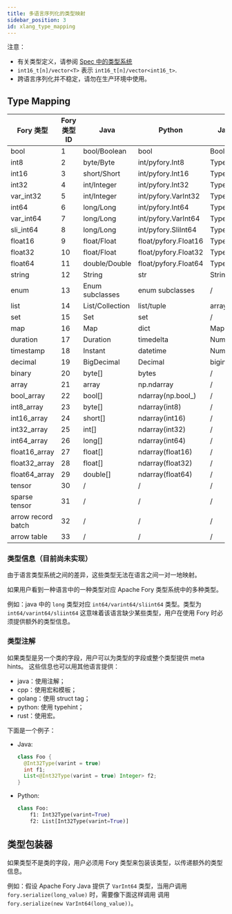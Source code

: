 ```yaml
---
title: 多语言序列化的类型映射
sidebar_position: 3
id: xlang_type_mapping
---
```


注意：

- 有关类型定义，请参阅 [Spec 中的类型系统](https://fory.apache.org/docs/specification/fory_xlang_serialization_spec#type-systems)
- `int16_t[n]/vector<T>` 表示 `int16_t[n]/vector<int16_t>`.
- 跨语言序列化并不稳定，请勿在生产环境中使用。

## Type Mapping

| Fory 类型          | Fory 类型 ID | Java            | Python               | Javascript      | C++                            | Golang           | Rust             |
|--------------------|--------------|-----------------|----------------------|-----------------|--------------------------------|------------------|------------------|
| bool               | 1            | bool/Boolean    | bool                 | Boolean         | bool                           | bool             | bool             |
| int8               | 2            | byte/Byte       | int/pyfory.Int8      | Type.int8()     | int8_t                         | int8             | i8               |
| int16              | 3            | short/Short     | int/pyfory.Int16     | Type.int16()    | int16_t                        | int16            | i6               |
| int32              | 4            | int/Integer     | int/pyfory.Int32     | Type.int32()    | int32_t                        | int32            | i32              |
| var_int32          | 5            | int/Integer     | int/pyfory.VarInt32  | Type.varint32() | fory::varint32_t               | fory.varint32    | fory::varint32   |
| int64              | 6            | long/Long       | int/pyfory.Int64     | Type.int64()    | int64_t                        | int64            | i64              |
| var_int64          | 7            | long/Long       | int/pyfory.VarInt64  | Type.varint64() | fory::varint64_t               | fory.varint64    | fory::varint64   |
| sli_int64          | 8            | long/Long       | int/pyfory.SliInt64  | Type.sliint64() | fory::sliint64_t               | fory.sliint64    | fory::sliint64   |
| float16            | 9            | float/Float     | float/pyfory.Float16 | Type.float16()  | fory::float16_t                | fory.float16     | fory::f16        |
| float32            | 10           | float/Float     | float/pyfory.Float32 | Type.float32()  | float                          | float32          | f32              |
| float64            | 11           | double/Double   | float/pyfory.Float64 | Type.float64()  | double                         | float64          | f64              |
| string             | 12           | String          | str                  | String          | string                         | string           | String/str       |
| enum               | 13           | Enum subclasses | enum subclasses      | /               | enum                           | /                | enum             |
| list               | 14           | List/Collection | list/tuple           | array           | vector                         | slice            | Vec              |
| set                | 15           | Set             | set                  | /               | set                            | fory.Set         | Set              |
| map                | 16           | Map             | dict                 | Map             | unordered_map                  | map              | HashMap          |
| duration           | 17           | Duration        | timedelta            | Number          | duration                       | Duration         | Duration         |
| timestamp          | 18           | Instant         | datetime             | Number          | std::chrono::nanoseconds       | Time             | DateTime         |
| decimal            | 19           | BigDecimal      | Decimal              | bigint          | /                              | /                | /                |
| binary             | 20           | byte[]          | bytes                | /               | `uint8_t[n]/vector<T>`         | `[n]uint8/[]T`   | `Vec<uint8_t>`   |
| array              | 21           | array           | np.ndarray           | /               | /                              | array/slice      | Vec              |
| bool_array         | 22           | bool[]          | ndarray(np.bool_)    | /               | `bool[n]`                      | `[n]bool/[]T`    | `Vec<bool>`      |
| int8_array         | 23           | byte[]          | ndarray(int8)        | /               | `int8_t[n]/vector<T>`          | `[n]int8/[]T`    | `Vec<i18>`       |
| int16_array        | 24           | short[]         | ndarray(int16)       | /               | `int16_t[n]/vector<T>`         | `[n]int16/[]T`   | `Vec<i16>`       |
| int32_array        | 25           | int[]           | ndarray(int32)       | /               | `int32_t[n]/vector<T>`         | `[n]int32/[]T`   | `Vec<i32>`       |
| int64_array        | 26           | long[]          | ndarray(int64)       | /               | `int64_t[n]/vector<T>`         | `[n]int64/[]T`   | `Vec<i64>`       |
| float16_array      | 27           | float[]         | ndarray(float16)     | /               | `fory::float16_t[n]/vector<T>` | `[n]float16/[]T` | `Vec<fory::f16>` |
| float32_array      | 28           | float[]         | ndarray(float32)     | /               | `float[n]/vector<T>`           | `[n]float32/[]T` | `Vec<f32>`       |
| float64_array      | 29           | double[]        | ndarray(float64)     | /               | `double[n]/vector<T>`          | `[n]float64/[]T` | `Vec<f64>`       |
| tensor             | 30           | /               | /                    | /               | /                              | /                | /                |
| sparse tensor      | 31           | /               | /                    | /               | /                              | /                | /                |
| arrow record batch | 32           | /               | /                    | /               | /                              | /                | /                |
| arrow table        | 33           | /               | /                    | /               | /                              | /                | /                |

### 类型信息（目前尚未实现）

由于语言类型系统之间的差异，这些类型无法在语言之间一对一地映射。

如果用户看到一种语言中的一种类型对应 Apache Fory 类型系统中的多种类型。

例如：java 中的 `long` 类型对应 `int64/varint64/sliint64` 类型。类型为 `int64/varint64/sliint64` 这意味着该语言缺少某些类型，用户在使用 Fory 时必须提供额外的类型信息。

### 类型注解

如果类型是另一个类的字段，用户可以为类型的字段或整个类型提供 meta hints。
这些信息也可以用其他语言提供：

- java：使用注解；
- cpp：使用宏和模板；
- golang：使用 struct tag；
- python: 使用 typehint；
- rust：使用宏。

下面是一个例子：

- Java:

    ```java
    class Foo {
      @Int32Type(varint = true)
      int f1;
      List<@Int32Type(varint = true) Integer> f2;
    }
    ```

- Python:

    ```python
    class Foo:
        f1: Int32Type(varint=True)
        f2: List[Int32Type(varint=True)]
    ```

## 类型包装器

如果类型不是类的字段，用户必须用 Fory 类型来包装该类型，以传递额外的类型信息。

例如：假设 Apache Fory Java 提供了 `VarInt64` 类型，当用户调用 `fory.serialize(long_value)` 时，需要像下面这样调用
调用 `fory.serialize(new VarInt64(long_value))`。
